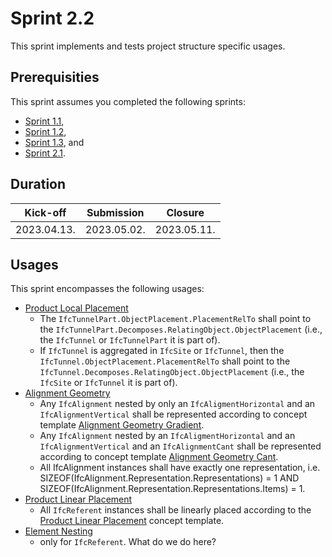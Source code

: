 # Sprint 2.2

This sprint implements and tests project structure specific usages.


## Prerequisities

This sprint assumes you completed the following sprints:

- [Sprint 1.1](./sprint1_1.md),
- [Sprint 1.2](./sprint1_2.md),
- [Sprint 1.3](./sprint1_3.md), and
- [Sprint 2.1](./sprint2_1.md).


## Duration

| Kick-off    | Submission  | Closure     |
|-------------|-------------|-------------|
| 2023.04.13. | 2023.05.02. | 2023.05.11. |


## Usages

This sprint encompasses the following usages:

- [Product Local Placement](https://bsi-infraroom.github.io/IFC-Documentation-Tunnel/4_4_0_0/general/HTML/link/product-local-placement.htm)
    - The `IfcTunnelPart.ObjectPlacement.PlacementRelTo` shall point to the `IfcTunnelPart.Decomposes.RelatingObject.ObjectPlacement` (i.e., the `IfcTunnel` or `IfcTunnelPart` it is part of).
    - If `IfcTunnel` is aggregated in `IfcSite` or `IfcTunnel`, then the `IfcTunnel.ObjectPlacement.PlacementRelTo` shall point to the `IfcTunnel.Decomposes.RelatingObject.ObjectPlacement` (i.e., the `IfcSite` or `IfcTunnel` it is part of).
- [Alignment Geometry](https://bsi-infraroom.github.io/IFC-Documentation-Tunnel/4_4_0_0/general/HTML/link/alignment-geometry.htm)
    - Any `IfcAlignment` nested by only an `IfcAligmentHorizontal` and an `IfcAlignmentVertical` shall be represented according to concept template [Alignment Geometry Gradient](https://bsi-infraroom.github.io/IFC-Documentation-Tunnel/4_4_0_0/general/HTML/link/alignment-geometry-gradient.htm).
    - Any `IfcAlignment` nested by an `IfcAligmentHorizontal` and an `IfcAlignmentVertical` and an `IfcAlignmentCant` shall be represented according to concept template [Alignment Geometry Cant](https://bsi-infraroom.github.io/IFC-Documentation-Tunnel/4_4_0_0/general/HTML/link/alignment-geometry-cant.htm).
    - All IfcAlignment instances shall have exactly one representation, i.e. SIZEOF(IfcAlignment.Representation.Representations) = 1 AND SIZEOF(IfcAlignment.Representation.Representations.Items) = 1.
- [Product Linear Placement](https://bsi-infraroom.github.io/IFC-Documentation-Tunnel/4_4_0_0/general/HTML/link/product-linear-placement.htm)
    - All `IfcReferent` instances shall be linearly placed according to the [Product Linear Placement](https://bsi-infraroom.github.io/IFC-Documentation-Tunnel/4_4_0_0/general/HTML/link/product-linear-placement.htm) concept template.
- [Element Nesting](https://bsi-infraroom.github.io/IFC-Documentation-Tunnel/4_4_0_0/general/HTML/link/element-nesting.htm)
    - only for `IfcReferent`. What do we do here?

